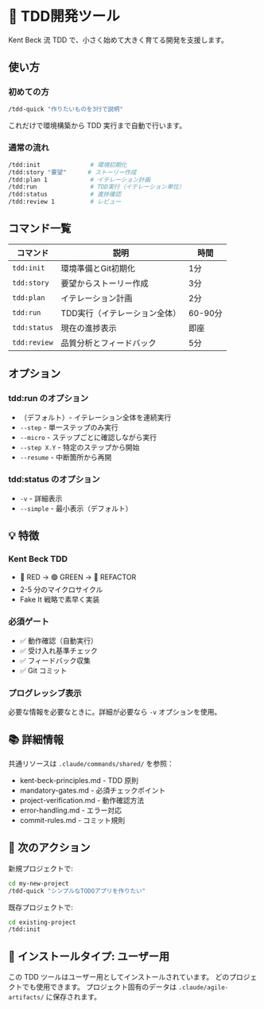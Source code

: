 # 🚀 TDD開発ツール

Kent Beck 流 TDD で、小さく始めて大きく育てる開発を支援します。

## 使い方

### 初めての方
```bash
/tdd-quick "作りたいものを3行で説明"
```
これだけで環境構築から TDD 実行まで自動で行います。

### 通常の流れ
```bash
/tdd:init              # 環境初期化
/tdd:story "要望"      # ストーリー作成
/tdd:plan 1            # イテレーション計画
/tdd:run               # TDD実行（イテレーション単位）
/tdd:status            # 進捗確認
/tdd:review 1          # レビュー
```

## コマンド一覧

| コマンド | 説明 | 時間 |
|---------|------|------|
| `tdd:init` | 環境準備とGit初期化 | 1分 |
| `tdd:story` | 要望からストーリー作成 | 3分 |
| `tdd:plan` | イテレーション計画 | 2分 |
| `tdd:run` | TDD実行（イテレーション全体） | 60-90分 |
| `tdd:status` | 現在の進捗表示 | 即座 |
| `tdd:review` | 品質分析とフィードバック | 5分 |

## オプション

### tdd:run のオプション
- （デフォルト）- イテレーション全体を連続実行
- `--step` - 単一ステップのみ実行
- `--micro` - ステップごとに確認しながら実行
- `--step X.Y` - 特定のステップから開始
- `--resume` - 中断箇所から再開

### tdd:status のオプション
- `-v` - 詳細表示
- `--simple` - 最小表示（デフォルト）

## 💡 特徴

### Kent Beck TDD
- 🔴 RED → 🟢 GREEN → 🔵 REFACTOR
- 2-5 分のマイクロサイクル
- Fake It 戦略で素早く実装

### 必須ゲート
- ✅ 動作確認（自動実行）
- ✅ 受け入れ基準チェック
- ✅ フィードバック収集
- ✅ Git コミット

### プログレッシブ表示
必要な情報を必要なときに。詳細が必要なら `-v` オプションを使用。

## 📚 詳細情報

共通リソースは `.claude/commands/shared/` を参照：
- kent-beck-principles.md - TDD 原則
- mandatory-gates.md - 必須チェックポイント
- project-verification.md - 動作確認方法
- error-handling.md - エラー対応
- commit-rules.md - コミット規則

## 🎯 次のアクション

新規プロジェクトで:
```bash
cd my-new-project
/tdd-quick "シンプルなTODOアプリを作りたい"
```

既存プロジェクトで:
```bash
cd existing-project
/tdd:init
```

## 📍 インストールタイプ: ユーザー用

この TDD ツールはユーザー用としてインストールされています。
どのプロジェクトでも使用できます。
プロジェクト固有のデータは `.claude/agile-artifacts/` に保存されます。
